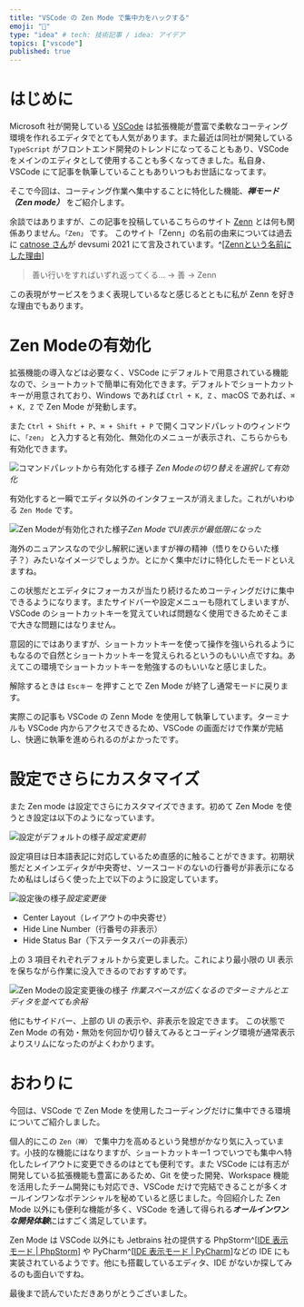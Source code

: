```yaml
---
title: "VSCode の Zen Mode で集中力をハックする"
emoji: "🧘"
type: "idea" # tech: 技術記事 / idea: アイデア
topics: ["vscode"]
published: true
---
```


# はじめに

Microsoft 社が開発している [VSCode](https://azure.microsoft.com/ja-jp/products/visual-studio-code/) は拡張機能が豊富で柔軟なコーティング環境を作れるエディタでとても人気があります。また最近は同社が開発している `TypeScript` がフロントエンド開発のトレンドになってることもあり、VSCode をメインのエディタとして使用することも多くなってきました。私自身、VSCode にて記事を執筆していることもありいつもお世話になってます。

そこで今回は、コーティング作業へ集中することに特化した機能、***禅モード（Zen mode）*** をご紹介します。

余談ではありますが、この記事を投稿しているこちらのサイト [Zenn](https://zenn.dev/) とは何も関係ありません。`「Zen」` です。
このサイト「Zenn」の名前の由来については過去に [catnose さん](https://zenn.dev/catnose99)が devsumi 2021 にて言及されています。^[[Zennという名前にした理由](https://youtu.be/DTpGfpLybr0?t=1180)]

> 善い行いをすればいずれ返ってくる...  →  善  →  Zenn

この表現がサービスをうまく表現しているなと感じるとともに私が Zenn を好きな理由でもあります。

# Zen Modeの有効化

拡張機能の導入などは必要なく、VSCode にデフォルトで用意されている機能なので、ショートカットで簡単に有効化できます。デフォルトでショートカットキーが用意されており、Windows であれば `Ctrl + K, Z` 、macOS であれば、`⌘ + K, Z` で Zen Mode が発動します。

また `Ctrl + Shift + P`、`⌘ + Shift + P` で開くコマンドパレットのウィンドウに、`「zen」` と入力すると有効化、無効化のメニューが表示され、こちらからも有効化できます。

![コマンドパレットから有効化する様子](https://storage.googleapis.com/zenn-user-upload/2f83d0d692a0b2cc190a388b.png)
*Zen Modeの切り替えを選択して有効化*

有効化すると一瞬でエディタ以外のインタフェースが消えました。これがいわゆる `Zen Mode` です。

![Zen Modeが有効化された様子](https://storage.googleapis.com/zenn-user-upload/1c3ca8a32d177846bc28dde3.png)*Zen ModeでUI表示が最低限になった*

海外のニュアンスなので少し解釈に迷いますが禅の精神（悟りをひらいた様子？）みたいなイメージでしょうか。とにかく集中だけに特化したモードといえますね。

この状態だとエディタにフォーカスが当たり続けるためコーティングだけに集中できるようになります。またサイドバーや設定メニューも隠れてしまいますが、VSCode のショートカットキーを覚えていれば問題なく使用できるためそこまで大きな問題にはなりません。

意図的にではありますが、ショートカットキーを使って操作を強いられるようにもなるので自然とショートカットキーを覚えられるというのもいい点ですね。あえてこの環境でショートカットキーを勉強するのもいいなと感じました。

解除するときは `Escキー` を押すことで Zen Mode が終了し通常モードに戻ります。

実際この記事も VSCode の Zenn Mode を使用して執筆しています。ターミナルも VSCode 内からアクセスできるため、VSCode の画面だけで作業が完結し、快適に執筆を進められるのがよかったです。

# 設定でさらにカスタマイズ

また Zen mode は設定でさらにカスタマイズできます。初めて Zen Mode を使うとき設定は以下のようになっています。

![設定がデフォルトの様子](https://storage.googleapis.com/zenn-user-upload/c112e2ba900d84b1c1ff9239.png)*設定変更前*

設定項目は日本語表記に対応しているため直感的に触ることができます。初期状態だとメインエディタが中央寄せ、ソースコードのないの行番号が非表示になるため私はしばらく使った上で以下のように設定しています。

![設定後の様子](https://storage.googleapis.com/zenn-user-upload/714c9d4b7e88315b0acbdf49.png)*設定変更後*

- Center Layout（レイアウトの中央寄せ）
- Hide Line Number（行番号の非表示）
- Hide Status Bar（下ステータスバーの非表示）

上の 3 項目それぞれデフォルトから変更しました。これにより最小限の UI 表示を保ちながら作業に没入できるのでおすすめです。

![Zen Modeの設定変更後の様子](https://storage.googleapis.com/zenn-user-upload/8f4e4426dd7cf5473cf7701b.png)
*作業スペースが広くなるのでターミナルとエディタを並べても余裕*

他にもサイドバー、上部の UI の表示や、非表示を設定できます。
この状態で Zen Mode の有効・無効を何回か切り替えてみるとコーディング環境が通常表示よりスリムになったのがよくわかります。

# おわりに

今回は、VSCode で Zen Mode を使用したコーディングだけに集中できる環境についてご紹介しました。

個人的にこの `Zen（禅）` で集中力を高めるという発想がかなり気に入っています。小技的な機能にはなりますが、ショートカットキー1 つでいつでも集中へ特化したレイアウトに変更できるのはとても便利です。また VSCode には有志が開発している拡張機能も豊富にあるため、Git を使った開発、Workspace 機能を活用したチーム開発にも対応でき、VSCode だけで完結できることが多くオールインワンなポテンシャルを秘めていると感じました。今回紹介した Zen Mode 以外にも便利な機能が多く、VSCode を通して得られる***オールインワンな開発体験***にはすごく満足しています。

Zen Mode は VSCode 以外にも Jetbrains 社の提供する PhpStorm^[[IDE 表示モード | PhpStorm](https://pleiades.io/help/phpstorm/ide-viewing-modes.html)] や PyCharm^[[IDE 表示モード | PyCharm](https://pleiades.io/help/pycharm/ide-viewing-modes.html)]などの IDE にも実装されているようです。他にも搭載しているエディタ、IDE がないか探してみるのも面白いですね。

最後まで読んでいただきありがとうございました。